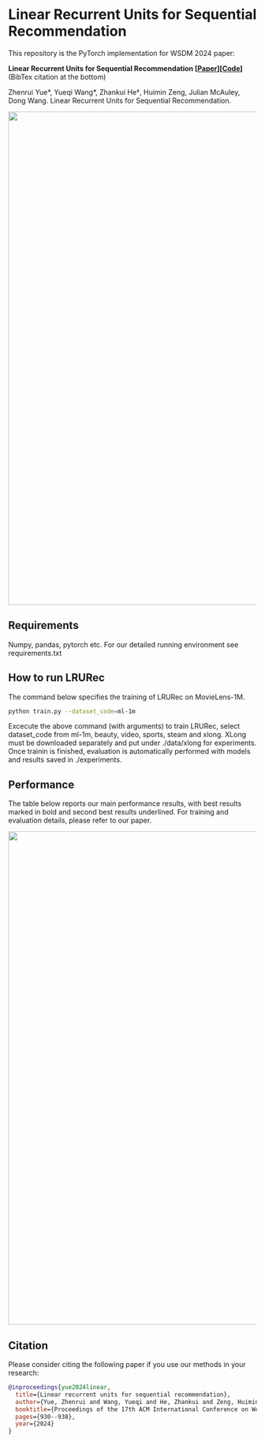 # Linear Recurrent Units for Sequential Recommendation

This repository is the PyTorch implementation for WSDM 2024 paper:

**Linear Recurrent Units for Sequential Recommendation [[Paper](https://dl.acm.org/doi/10.1145/3616855.3635760)][[Code](https://github.com/yueqirex/lrurec)]** (BibTex citation at the bottom)

Zhenrui Yue*, Yueqi Wang*, Zhankui He†, Huimin Zeng, Julian McAuley, Dong Wang. Linear Recurrent Units for Sequential Recommendation.

<img src=media/overall_model_arch.png width=1000>


## Requirements

Numpy, pandas, pytorch etc. For our detailed running environment see requirements.txt


## How to run LRURec
The command below specifies the training of LRURec on MovieLens-1M.
```bash
python train.py --dataset_code=ml-1m
```

Excecute the above command (with arguments) to train LRURec, select dataset_code from ml-1m, beauty, video, sports, steam and xlong. XLong must be downloaded separately and put under ./data/xlong for experiments. Once trainin is finished, evaluation is automatically performed with models and results saved in ./experiments.


## Performance

The table below reports our main performance results, with best results marked in bold and second best results underlined. For training and evaluation details, please refer to our paper.

<img src=media/performance.png width=1000>


## Citation
Please consider citing the following paper if you use our methods in your research:
```bib
@inproceedings{yue2024linear,
  title={Linear recurrent units for sequential recommendation},
  author={Yue, Zhenrui and Wang, Yueqi and He, Zhankui and Zeng, Huimin and McAuley, Julian and Wang, Dong},
  booktitle={Proceedings of the 17th ACM International Conference on Web Search and Data Mining},
  pages={930--938},
  year={2024}
}
```




